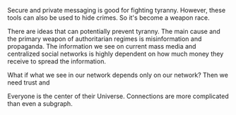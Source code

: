 Secure and private messaging is good for fighting tyranny. However, these tools can also be used to hide crimes. So it's become a weapon race.

There are ideas that can potentially prevent tyranny. The main cause and the primary weapon of authoritarian regimes is misinformation and propaganda. 
The information we see on current mass media and centralized social networks is highly dependent on how much money they receive to spread the information.

What if what we see in our network depends only on our network? Then we need trust and 

Everyone is the center of their Universe. Connections are more complicated than even a subgraph.
